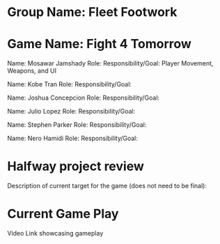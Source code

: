 # Group Name: Fleet Footwork
# Game Name: Fight 4 Tomorrow

Name: Mosawar Jamshady
Role: 
Responsibility/Goal: Player Movement, Weapons, and UI

Name:  Kobe Tran
Role:
Responsibility/Goal: 

Name: Joshua Concepcion
Role:
Responsibility/Goal: 

Name: Julio Lopez
Role:
Responsibility/Goal: 

Name: Stephen Parker
Role:
Responsibility/Goal: 

Name: Nero Hamidi
Role:
Responsibility/Goal: 

# Halfway project review
Description of current target for the game (does not need to be final): 

# Current Game Play
Video Link showcasing gameplay
